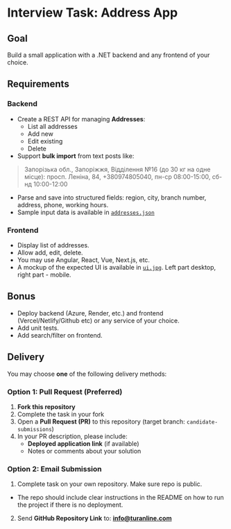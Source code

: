 # Interview Task: Address App

## Goal
Build a small application with a .NET backend and any frontend of your choice.

## Requirements

### Backend
- Create a REST API for managing **Addresses**:
  - List all addresses
  - Add new
  - Edit existing
  - Delete
- Support **bulk import** from text posts like:
> Запорізька обл., Запоріжжя, Відділення №16 (до 30 кг на одне місце): просп. Леніна, 84, +380974805040, пн-ср 08:00-15:00, сб-нд 10:00-12:00
- Parse and save into structured fields: region, city, branch number, address, phone, working hours.
- Sample input data is available in [`addresses.json`](./addresses.json)

### Frontend
- Display list of addresses.
- Allow add, edit, delete.
- You may use Angular, React, Vue, Next.js, etc.
- A mockup of the expected UI is available in [`ui.jpg`](./ui.jpg). Left part desktop, right part - mobile.

## Bonus
- Deploy backend (Azure, Render, etc.) and frontend (Vercel/Netlify/Github etc) or any service of your choice.
- Add unit tests.
- Add search/filter on frontend.

## Delivery
You may choose **one** of the following delivery methods:

### Option 1: Pull Request (Preferred)
1. **Fork this repository**  
2. Complete the task in your fork  
3. Open a **Pull Request (PR)** to this repository (target branch: `candidate-submissions`)  
4. In your PR description, please include:  
   - **Deployed application link** (if available)  
   - Notes or comments about your solution  

### Option 2: Email Submission
1. Complete task on your own repository. Make sure repo is public.
 - The repo should include clear instructions in the README on how to run the project if there is no deployment.
2. Send **GitHub Repository Link** to: **info@turanline.com**  


